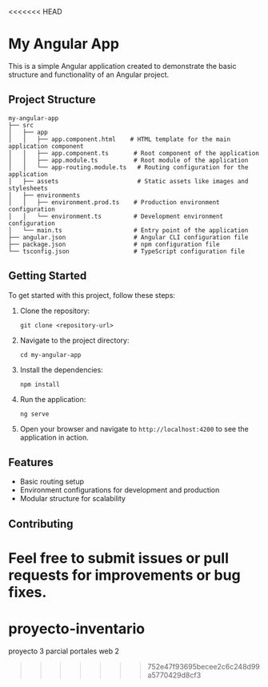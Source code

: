 <<<<<<< HEAD
# My Angular App

This is a simple Angular application created to demonstrate the basic structure and functionality of an Angular project.

## Project Structure

```
my-angular-app
├── src
│   ├── app
│   │   ├── app.component.html    # HTML template for the main application component
│   │   ├── app.component.ts       # Root component of the application
│   │   ├── app.module.ts          # Root module of the application
│   │   └── app-routing.module.ts   # Routing configuration for the application
│   ├── assets                      # Static assets like images and stylesheets
│   ├── environments
│   │   ├── environment.prod.ts    # Production environment configuration
│   │   └── environment.ts         # Development environment configuration
│   └── main.ts                    # Entry point of the application
├── angular.json                   # Angular CLI configuration file
├── package.json                   # npm configuration file
└── tsconfig.json                  # TypeScript configuration file
```

## Getting Started

To get started with this project, follow these steps:

1. Clone the repository:
   ```
   git clone <repository-url>
   ```

2. Navigate to the project directory:
   ```
   cd my-angular-app
   ```

3. Install the dependencies:
   ```
   npm install
   ```

4. Run the application:
   ```
   ng serve
   ```

5. Open your browser and navigate to `http://localhost:4200` to see the application in action.

## Features

- Basic routing setup
- Environment configurations for development and production
- Modular structure for scalability

## Contributing

Feel free to submit issues or pull requests for improvements or bug fixes.
=======
# proyecto-inventario
proyecto 3 parcial portales web 2
>>>>>>> 752e47f93695becee2c6c248d99a5770429d8cf3
